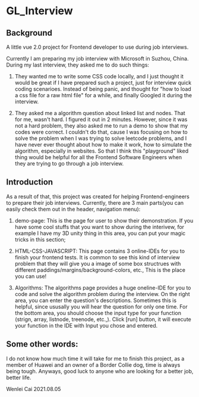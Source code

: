 # GL_Interview
## Background
A little vue 2.0 project for Frontend developer to use during job interviews.

Currently I am preparing my job interview with Microsoft in Suzhou, China. During my last interview, they asked me to do such things:

1. They wanted me to write some CSS code locally, and I just thought it would be great if I have prepared such a project, just for interview quick coding scenarioes. Instead of being panic, and thought for "how to load a css file for a raw html file" for a while, and finally Googled it during the interview.

2. They asked me a algorithm question about linked list and nodes. That for me, wasn't hard. I figured it out in 2 minutes. However, since it was not a hard problem, they also asked me to run a demo to show that my codes were correct. I couldn't do that, cause I was focusing on how to solve the problem when I was trying to solve leetcode problems, and I have never ever thought about how to make it work, how to simulate the algorithm, especially in websites. So that I think this "playground" liked thing would be helpful for all the Frontend Software Engineers when they are trying to go through a job interview.


## Introduction
As a result of that, this project was created for helping Frontend-engineers to prepare their job interviews. Currently, there are 3 main parts(you can easily check them out in the header, navigation menu):

1. demo-page: This is the page for user to show their demonstration. If you have some cool stuffs that you want to show during the interivew, for example I have my 3D unity thing in this area, you can put your magic tricks in this section;

2. HTML-CSS-JAVASCRIPT: This page contains 3 online-IDEs for you to finish your frontend tests. It is common to see this kind of interview problem that they will give you a image of some box structrues with different paddings/margins/background-colors, etc., This is the place you can use!

3. Algorithms: The algorithms page provides a huge oneline-IDE for you to code and solve the algorithm problem during the interview. On the right area, you can enter the question's descriptions. Sometimes this is helpful, since ususally you will hear the question for only one time. For the bottom area, you should choose the input type for your function (strign, array, listnode, treenode, etc.,). Click [run] button, it will execute your function in the IDE with Input you chose and entered.

## Some other words:
I do not know how much time it will take for me to finish this project, as a member of Huawei and an owner of a Border Collie dog, time is always being tough. Anyways, good luck to anyone who are looking for a better job, better life.

Wenlei Cai
2021.08.05
